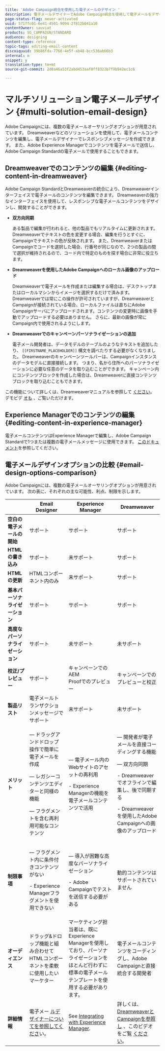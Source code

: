 ```yaml
---
title: 'Adobe Campaign統合を使用した電子メールのデザイン '
description: 電子メールデザイナーでAdobe Campaign統合を使用して電子メールをデザインする方法を確認します。
page-status-flag: never-activated
uuid: 571ffc01-6e41-4501-9094-2f812b041a10
contentOwner: sauviat
products: SG_CAMPAIGN/STANDARD
audience: designing
content-type: reference
topic-tags: editing-email-content
discoiquuid: 39b86fda-7766-4e5f-ab48-bcc536ab66b3
internal: n
snippet: y
translation-type: tm+mt
source-git-commit: 2d8a46a53f2abd453aaf0ff8322b7f9b942ec1c6

---
```



# マルチソリューション電子メールデザイン {#multi-solution-email-design}

Adobe Campaignには、複数の電子メールオーサリングオプションが用意されています。 Dreamweaverなどのソリューションを使用して、電子メールコンテンツを編集し、電子メールデザイナーでレスポンシブメッセージを作成できます。 また、Adobe Experience Managerでコンテンツを電子メールで送信し、Adobe Campaign Standardの電子メールで使用することもできます。

## Dreamweaverでのコンテンツの編集 {#editing-content-in-dreamweaver}

Adobe Campaign StandardとDreamweaverの統合により、Dreamweaverインターフェイスで電子メールのコンテンツを編集できます。 Dreamweaverの強力なインターフェイスを使用して、レスポンシブな電子メールコンテンツをデザインし、開発することができます。

* **双方向同期**

   ある製品で編集が行われると、他の製品でもリアルタイムに更新されます。 Dreamweaverでテキストの色を変更する場合、編集を行うとすぐに、Campaignでテキストの色が反映されます。 また、DreamweaverまたはCampaignでコードを選択した場合、行番号が同じなので、2つの製品の間で選択が維持されるので、コード内で特定のものを探す場合に非常に役立ちます。

* **Dreamweaverを使用したAdobe Campaignへのローカル画像のアップロード**

   Dreamweaverで電子メールを作成または編集する場合は、デスクトップまたはローカルマシンからイメージを選択するだけで済みます。 Dreamweaverでは常にこの操作が許可されていますが、DreamweaverとCampaignが接続されている場合、ローカルファイルは直ちにAdobe Campaignサーバにアップロードされます。コンテンツの変更時に画像を手動でアップロードする必要はありません。 さらに、最新の画像が常にCampaign内で使用されるようにします。

* **Dreamweaverでのキャンペーンパーソナライゼーションの追加**

   電子メール開発者は、データモデルのテーブルのようなテキストを追加したり、 `[[FIRSTNAME_PLACEHOLDER]]` 構文を調べたりする必要がなくなりました。 Dreamweaverのキャンペーンツールバーは、Campaignインスタンスのデータモデルに直接接続します。 つまり、名から住所へのパーソナライゼーションに必要な任意のデータを取り込むことができます。 キャンペーン内にコンテンツブロックを作成した場合は、Dreamweaverに直接コンテンツブロックを取り込むこともできます。

この機能について詳しくは、Dreamweaverマニュアルを参照して [ください](https://helpx.adobe.com/dreamweaver/using/working-with-dreamweaver-and-campaign.html)。 デモビデ [オも](https://docs.adobe.com/content/help/en/campaign-learn/campaign-standard-tutorials/designing-content/email-designer/dreamweaver-integration.html) 、ご覧いただけます。

## Experience Managerでのコンテンツの編集 {#editing-content-in-experience-manager}

電子メールコンテンツはExperience Managerで編集し、Adobe Campaign Standardで1つまたは複数の電子メールメッセージに使用できます。 [このドキュメント](../../integrating/using/integrating-with-experience-manager.md)を参照してください。

## 電子メールデザインオプションの比較 {#email-design-options-comparison}

Adobe Campaignには、複数の電子メールオーサリングオプションが用意されています。 次の表に、それぞれの主な可能性、利点、制限を示します。

<table> 
 <thead> 
  <tr> 
   <th> </th> 
   <th> Email Designer<br /> </th> 
   <th> Experience Manager<br /> </th> 
   <th> Dreamweaver<br /> </th> 
  </tr> 
 </thead> 
 <tbody> 
  <tr> 
   <td> <strong>空白の電子メールの開始</strong><br /> </td> 
   <td> サポート<br /> </td> 
   <td> サポート<br /> </td> 
   <td> サポート<br /> </td> 
  </tr> 
  <tr> 
   <td> <strong>HTMLの書き込み</strong><br /> </td> 
   <td> サポート<br /> </td> 
   <td> 未サポート<br /> </td> 
   <td> サポート<br /> </td> 
  </tr> 
  <tr> 
   <td> <strong>HTMLの更新</strong><br /> </td> 
   <td> HTMLコンポーネント内のみ<br /> </td> 
   <td> 未サポート<br /> </td> 
   <td> サポート<br /> </td> 
  </tr> 
  <tr> 
   <td> <strong>基本パーソナライゼーション</strong><br /> </td> 
   <td> サポート<br /> </td> 
   <td> サポート<br /> </td> 
   <td> サポート<br /> </td> 
  </tr> 
  <tr> 
   <td> <strong>高度なパーソナライゼーション</strong><br /> </td> 
   <td> サポート<br /> </td> 
   <td> 未サポート<br /> </td> 
   <td> 未サポート<br /> </td> 
  </tr> 
  <tr> 
   <td> <strong>校正/プレビュー</strong><br /> </td> 
   <td> サポート<br /> </td> 
   <td> キャンペーンでのAEM<br /> Proofでのプレビュー<br /> </td> 
   <td> キャンペーンでのプレビューと校正<br /> </td> 
  </tr> 
  <tr> 
   <td> <strong>製品リスト</strong><br /> </td> 
   <td> 電子メールトランザクションメッセージでサポート<br /> </td> 
   <td> 未サポート<br /> </td> 
   <td> 未サポート<br /> </td> 
  </tr> 
  <tr> 
   <td> <strong>メリット</strong><br /> </td> 
   <td> 
     <p> — ドラッグアンドドロップ操作で簡単に電子メールを作成</p>
     <p> — レガシーコンテンツエディターと同様の機能</p>
     <p> — フラグメントを含む再利用可能なコンテンツ</p>
  </td> 
   <td> 
     <p> — 電子メール内のWebサイトのアセットの再利用</p>
     <p>- Experience Managerの機能を電子メールコンテンツで活用</p>
    </td> 
   <td> 
    <p> — 開発者が電子メールを直接コーディングする機能</p>
    <p> — 双方向同期</p>
    <p>- Dreamweaverでオフラインで編集し、後で同期する</p>
    <p>- Dreamweaverを使用したAdobe Campaignへの画像のアップロード</p>
  </td> 
  </tr> 
  <tr> 
   <td> <strong>制限事項</strong><br /> </td> 
   <td> 
     <p> — フラグメント内に条件付きコンテンツがない</p>
     <p>- Experience Managerフラグメントを使用できない</p>
  </td> 
   <td> 
     <p> — 導入が困難な高度なパーソナライゼーション</p>
     <p>- Adobe Campaignでテストを送信する必要がある</p>
  </td> 
   <td> 動的コンテンツはサポートされていません<br /> </td> 
  </tr> 
  <tr> 
   <td> <strong>オーディエンス</strong><br /> </td> 
   <td> ドラッグ&amp;ドロップ機能と組み合わせてHTMLコンポーネントを柔軟に使用したいマーケター<br /> </td> 
   <td> マーケティング担当者は、既にExperience Managerを使用しており、パーソナライゼーションをほとんど行わずに標準の電子メールテンプレートを使用する必要があります。<br /> </td> 
   <td> 電子メールコンテンツをコーディングし、Adobe Campaignと直接統合する開発者<br /> </td> 
  </tr> 
  <tr> 
   <td> <strong>詳細情報</strong><br /> </td> 
   <td> 電子メー <a href="../../designing/using/designing-content-in-adobe-campaign.md">ルデザイナーについてを参照してくださ</a>い。<br /> </td> 
   <td> See <a href="../../integrating/using/integrating-with-experience-manager.md">Integrating with Experience Manager</a>.<br /> </td> 
   <td> 詳しくは、 <a href="https://helpx.adobe.com/dreamweaver/using/working-with-dreamweaver-and-campaign.html">DreamweaverとCampaignを参照し</a> 、このビデオをご覧 <a href="https://docs.adobe.com/content/help/en/campaign-learn/campaign-standard-tutorials/designing-content/email-designer/dreamweaver-integration.html">ください</a>。<br /> </td> 
  </tr> 
 </tbody> 
</table>
